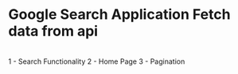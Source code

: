 # Google Search Application Fetch data from api
<br>
1 - Search Functionality
2 - Home Page
3 - Pagination
